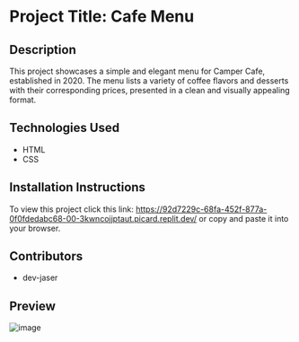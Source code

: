 # Project Title: Cafe Menu

## Description
This project showcases a simple and elegant menu for Camper Cafe, established in 2020. The menu lists a variety of coffee flavors and desserts with their corresponding prices, presented in a clean and visually appealing format.

## Technologies Used
- HTML
- CSS

## Installation Instructions
To view this project click this link: https://92d7229c-68fa-452f-877a-0f0fdedabc68-00-3kwncojjptaut.picard.replit.dev/ or copy and paste it into your browser.

## Contributors
- dev-jaser

## Preview
![image](https://github.com/user-attachments/assets/0310e178-2fbe-453c-a6a5-0d90a79564cc)
